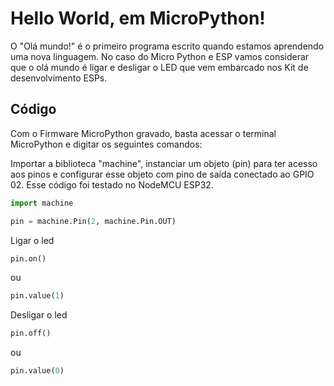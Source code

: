 # Hello World, em MicroPython!

O "Olá mundo!" é o primeiro programa escrito quando estamos aprendendo uma nova linguagem. No caso do Micro Python e ESP vamos considerar que o olá mundo é ligar e desligar o LED que vem embarcado nos Kit de desenvolvimento ESPs. 

## Código 
Com o Firmware MicroPython gravado, basta acessar o terminal MicroPython e digitar os seguintes comandos: 

Importar a biblioteca "machine", instanciar um objeto (pin) para ter acesso aos pinos e configurar esse objeto com pino de saída conectado ao GPIO 02. Esse código foi testado no NodeMCU ESP32.  
```python
import machine

pin = machine.Pin(2, machine.Pin.OUT)
``` 

Ligar o led

```python
pin.on()
```
ou 
```python
pin.value(1)
``` 

Desligar o led
```python
pin.off()
```
ou
```python
pin.value(0)
``` 
